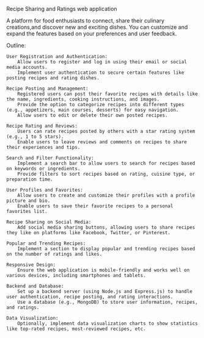 Recipe Sharing and Ratings web application

A platform for food enthusiasts to connect, share their culinary creations,and discover new and exciting dishes. 
You can customize and expand the features based on your preferences and user feedback.


Outline:

    User Registration and Authentication:
        Allow users to register and log in using their email or social media accounts.
        Implement user authentication to secure certain features like posting recipes and rating dishes.

    Recipe Posting and Management:
        Registered users can post their favorite recipes with details like the name, ingredients, cooking instructions, and images.
        Provide the option to categorize recipes into different types (e.g., appetizers, main courses, desserts) for easy navigation.
        Allow users to edit or delete their own posted recipes.

    Recipe Rating and Reviews:
        Users can rate recipes posted by others with a star rating system (e.g., 1 to 5 stars).
        Enable users to leave reviews and comments on recipes to share their experiences and tips.

    Search and Filter Functionality:
        Implement a search bar to allow users to search for recipes based on keywords or ingredients.
        Provide filters to sort recipes based on rating, cuisine type, or preparation time.

    User Profiles and Favorites:
        Allow users to create and customize their profiles with a profile picture and bio.
        Enable users to save their favorite recipes to a personal favorites list.

    Recipe Sharing on Social Media:
        Add social media sharing buttons, allowing users to share recipes they like on platforms like Facebook, Twitter, or Pinterest.

    Popular and Trending Recipes:
        Implement a section to display popular and trending recipes based on the number of ratings and likes.

    Responsive Design:
        Ensure the web application is mobile-friendly and works well on various devices, including smartphones and tablets.

    Backend and Database:
        Set up a backend server (using Node.js and Express.js) to handle user authentication, recipe posting, and rating interactions.
        Use a database (e.g., MongoDB) to store user information, recipes, and ratings.

    Data Visualization:
        Optionally, implement data visualization charts to show statistics like top-rated recipes, most-reviewed recipes, etc.
